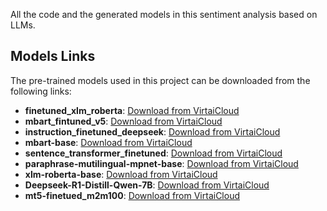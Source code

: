 All the code and the generated models  in this sentiment analysis based on LLMs.

## Models Links

The pre-trained models used in this project can be downloaded from the following links:

- **finetuned_xlm_roberta**: [Download from VirtaiCloud](https://platform.virtaicloud.com/gemini_web/workspace/space/bmimkmy0akcl/model/detail/559386404418363392)
- **mbart_fintuned_v5**: [Download from VirtaiCloud](https://platform.virtaicloud.com/gemini_web/workspace/space/bmimkmy0akcl/model/detail/565530999044722688)
- **instruction_finetuned_deepseek**: [Download from VirtaiCloud](https://platform.virtaicloud.com/gemini_web/workspace/space/bmimkmy0akcl/model/detail/565550340381364224)
- **mbart-base**: [Download from VirtaiCloud](https://platform.virtaicloud.com/gemini_web/workspace/space/bmimkmy0akcl/model/detail/565531309683150848)
- **sentence_transformer_finetuned**: [Download from VirtaiCloud](https://platform.virtaicloud.com/gemini_web/workspace/space/bmimkmy0akcl/model/detail/565550662663294976)
- **paraphrase-mutilingual-mpnet-base**: [Download from VirtaiCloud](https://platform.virtaicloud.com/gemini_web/workspace/space/bmimkmy0akcl/model/detail/565585617221079040)
- **xlm-roberta-base**: [Download from VirtaiCloud](https://platform.virtaicloud.com/gemini_web/workspace/space/bmimkmy0akcl/model/detail/565586115726577664)
 - **Deepseek-R1-Distill-Qwen-7B**: [Download from VirtaiCloud](https://platform.virtaicloud.com/gemini_web/workspace/space/bmimkmy0akcl/model/detail/565585843092738048)
- **mt5-finetued_m2m100**: [Download from VirtaiCloud](https://platform.virtaicloud.com/gemini_web/workspace/space/bmimkmy0akcl/model/detail/565580912306589696)
